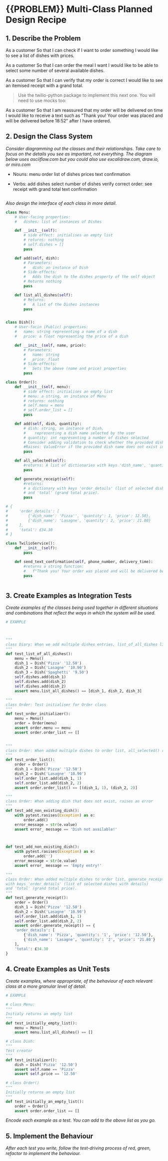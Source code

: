 # {{PROBLEM}} Multi-Class Planned Design Recipe

## 1. Describe the Problem

As a customer
So that I can check if I want to order something
I would like to see a list of dishes with prices.

As a customer
So that I can order the meal I want
I would like to be able to select some number of several available dishes.

As a customer
So that I can verify that my order is correct
I would like to see an itemised receipt with a grand total.

>Use the twilio-python package to implement this next one. You will need to use mocks too:

As a customer
So that I am reassured that my order will be delivered on time
I would like to receive a text such as "Thank you! Your order was placed and will be delivered before 18:52" after I have ordered.

## 2. Design the Class System

_Consider diagramming out the classes and their relationships. Take care to
focus on the details you see as important, not everything. The diagram below
uses asciiflow.com but you could also use excalidraw.com, draw.io, or miro.com_

* Nouns:
menu
order
list of dishes
prices
text confirmation


* Verbs:
add dishes
select number of dishes
verify correct order: see receipt with grand total
text confirmation

```

```

_Also design the interface of each class in more detail._

```python
class Menu:
    # User-facing properties:
    #   dishes: list of instances of Dishes

    def __init__(self):
        # side effect: initialises an empty list
        # returns: nothing
        # self.dishes = []
        pass 

    def add(self, dish):
        # Parameters:
        #   dish: an instance of Dish
        # Side-effects:
        #   Adds the dish to the dishes property of the self object
        # Returns nothing
        pass 

    def list_all_dishes(self):
        # Returns:
        #   A list of the Dishes instances
        pass 


class Dish():
    # User-facin (Public) properties:
    #   name: string representing a name of a dish
    #   price: a float representing the price of a dish

    def __init__(self, name, price):
        # Parameters:
        #   name: string
        #   price: float
        # Side-effects:
        #   Sets the above (name and price) properties
        pass 

class Order():
    def __init__(self, menu):
        # side effect: initialises an empty list
        # menu: a string, an instance of Menu
        # returns: nothing
        # self.menu = menu
        # self.order_list = []
        pass

    def add(self, dish, quantity):
        # dish: string, an instance of Dish, 
        #    representing a dish name selected by the user
        # quantity: int representing a number of dishes selected
        # Consider adding validation to check whether the provided dish name exists in the menu before adding it to the order.
        #Raises: ValueError if the provided dish name does not exist in the menu.
        pass

    def all_selected(self):
        #returns: A list of dictionaries with keys 'dish_name', 'quantity', and 'price'.
        pass

    def generate_receipt(self):
        #returns:
        # a dictionary with keys 'order_details' (list of selected dishes with details)
        # and 'total' (grand total price).
        pass

# {
#     'order_details': [
#         {'dish_name': 'Pizza'', 'quantity': 1, 'price': 12.50},
#         {'dish_name': 'Lasagne', 'quantity': 2, 'price': 21.80}
#     ],
#     'total': £34.30
# }

class TwilioService():
    def __init__(self):
        pass

    def send_text_confirmation(self, phone_number, delivery_time):
        #returns a string function:
        #   f"Thank you! Your order was placed and will be delivered before {delivery_time}"
        pass



```

## 3. Create Examples as Integration Tests

_Create examples of the classes being used together in different situations and
combinations that reflect the ways in which the system will be used._

```python
# EXAMPLE



"""
class Diary: When we add multiple dishes entries, list_of_all_dishes lists them out
"""
def test_list_of_all_dishes():
    menu = Menu()
    dish_1 = Dish('Pizza' '12.50')
    dish_2 = Dish('Lasagne' '10.90')
    dish_3 = Dish('Spaghetti' '9.50')
    self.dishes.add(dish_1)
    self.dishes.add(dish_2)
    self.dishes.add(dish_2)
    assert menu.list_all_dishes() == [dish_1, dish_2, dish_3]

"""
class Order: Test initialiser for Order class
"""
def test_order_initializer():
    menu = Menu() 
    order = Order(menu)
    assert order.menu == menu
    assert order.order_list == []


"""
class Order: When added multiple dishes to order list, all_selected() returns list of dictionaries with keys 'dish_name', 'quantity', and 'price'.
"""
def test_order_list():
    order = Order()
    dish_1 = Dish('Pizza' '12.50')
    dish_2 = Dish('Lasagne' '10.90')
    self.order_list.add(dish_1, 1)
    self.order_list.add(dish_2, 2)
    assert order.order_list() == [(dish_1, 1), (dish_2, 2)]

"""
class Order: When adding dish that does not exist, raises an error
"""
def test_add_non_existing_dish():
    with pytest.rasises(Exception) as e:
        order.add()
    error_message = str(e.value)
    assert error_ message == 'Dish not available!'



def test_add_non_existing_dish():
    with pytest.rasises(Exception) as e:
        order.add('')
    error_message = str(e.value)
    assert error_ message == 'Empty entry!'

"""
class Order: When added multiple dishes to order list, generate_receipt() returns a dictionary
with keys 'order_details' (list of selected dishes with details)
and 'total' (grand total price).
"""
def test_generate_receipt():
    order = Order()
    dish_1 = Dish('Pizza' '12.50')
    dish_2 = Dish('Lasagne' '10.90')
    self.order_list.add(dish_1, 1)
    self.order_list.add(dish_2, 2)
    assert order.generate_receipt() == {
    'order_details': [
        {'dish_name': 'Pizza', 'quantity': '1', 'price': '12.50'},
        {'dish_name': 'Lasagne', 'quantity': '2', 'price': '21.80'}
    ],
    'total': £34.30
}
```

## 4. Create Examples as Unit Tests

_Create examples, where appropriate, of the behaviour of each relevant class at
a more granular level of detail._

```python
# EXAMPLE

# class Menu:
"""
Initialy returns an empty list
"""
def test_initially_empty_list():
    menu = Menu()
    assert menu.list_all_dishes() == []

# class Dish:
"""
Test creator
"""
def test_initializer():
    dish = Dish('Pizza' '12.50')
    assert self.name == 'Pizza'
    assert self.price == '12.50'

# class Order()
"""
Initially returns an empty list
"""
def test_initially_an_empty_list():
    order = Order()
    assert order.order_list == []

```

_Encode each example as a test. You can add to the above list as you go._

## 5. Implement the Behaviour

_After each test you write, follow the test-driving process of red, green,
refactor to implement the behaviour._
